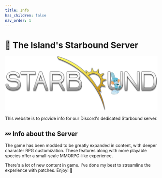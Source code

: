 ```yaml
---
title: Info
has_children: false
nav_order: 1
---
```


# 🚀 The Island's Starbound Server
<img src="media/starbound.png"/>

This website is to provide info for our Discord's dedicated Starbound server.

## 💤 Info about the Server

The game has been modded to be greatly expanded in content, with deeper character RPG customization. These features along with more playable species offer a small-scale MMORPG-like experience.

There's a lot of new content in game. I've done my best to streamline the experience with patches. Enjoy! 🦧
